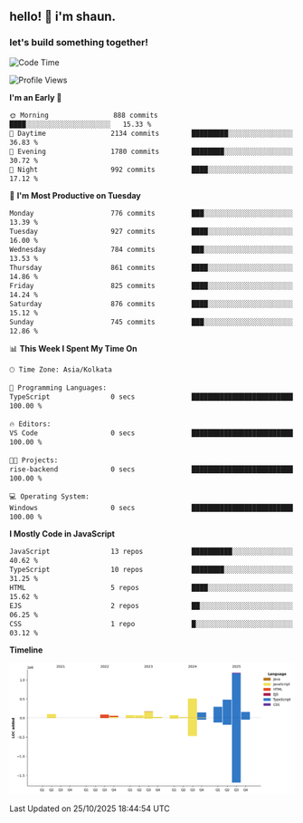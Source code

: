 ## hello! 👋 i'm shaun. 
### let's build something together!
<!--START_SECTION:waka-->
![Code Time](http://img.shields.io/badge/Code%20Time-462%20hrs%208%20mins-blue)

![Profile Views](http://img.shields.io/badge/Profile%20Views-0-blue)

**I'm an Early 🐤** 

```text
🌞 Morning                888 commits         ████░░░░░░░░░░░░░░░░░░░░░   15.33 % 
🌆 Daytime                2134 commits        █████████░░░░░░░░░░░░░░░░   36.83 % 
🌃 Evening                1780 commits        ████████░░░░░░░░░░░░░░░░░   30.72 % 
🌙 Night                  992 commits         ████░░░░░░░░░░░░░░░░░░░░░   17.12 % 
```
📅 **I'm Most Productive on Tuesday** 

```text
Monday                   776 commits         ███░░░░░░░░░░░░░░░░░░░░░░   13.39 % 
Tuesday                  927 commits         ████░░░░░░░░░░░░░░░░░░░░░   16.00 % 
Wednesday                784 commits         ███░░░░░░░░░░░░░░░░░░░░░░   13.53 % 
Thursday                 861 commits         ████░░░░░░░░░░░░░░░░░░░░░   14.86 % 
Friday                   825 commits         ████░░░░░░░░░░░░░░░░░░░░░   14.24 % 
Saturday                 876 commits         ████░░░░░░░░░░░░░░░░░░░░░   15.12 % 
Sunday                   745 commits         ███░░░░░░░░░░░░░░░░░░░░░░   12.86 % 
```


📊 **This Week I Spent My Time On** 

```text
🕑︎ Time Zone: Asia/Kolkata

💬 Programming Languages: 
TypeScript               0 secs              █████████████████████████   100.00 % 

🔥 Editors: 
VS Code                  0 secs              █████████████████████████   100.00 % 

🐱‍💻 Projects: 
rise-backend             0 secs              █████████████████████████   100.00 % 

💻 Operating System: 
Windows                  0 secs              █████████████████████████   100.00 % 
```

**I Mostly Code in JavaScript** 

```text
JavaScript               13 repos            ██████████░░░░░░░░░░░░░░░   40.62 % 
TypeScript               10 repos            ████████░░░░░░░░░░░░░░░░░   31.25 % 
HTML                     5 repos             ████░░░░░░░░░░░░░░░░░░░░░   15.62 % 
EJS                      2 repos             ██░░░░░░░░░░░░░░░░░░░░░░░   06.25 % 
CSS                      1 repo              █░░░░░░░░░░░░░░░░░░░░░░░░   03.12 % 
```



**Timeline**

![Lines of Code chart](https://raw.githubusercontent.com/ShaunDaniel/ShaunDaniel/main/assets/bar_graph.png)


 Last Updated on 25/10/2025 18:44:54 UTC
<!--END_SECTION:waka-->
